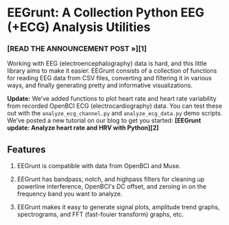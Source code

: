 # EEGrunt: A Collection Python EEG (+ECG) Analysis Utilities

### [READ THE ANNOUNCEMENT POST &raquo;][1]

Working with EEG (electroencephalography) data is hard, and this little library aims to make it easier. EEGrunt consists of a collection of functions for reading EEG data from CSV files, converting and filtering it in various ways, and finally generating pretty and informative visualizations.

**Update:** We’ve added functions to plot heart rate and heart rate variability from recorded OpenBCI ECG (electrocardiography) data. You can test these out with the `analyze_ecg_channel.py` and `analyze_ecg_data.py` demo scripts. We’ve posted a new tutorial on our blog to get you started: **[EEGrunt update: Analyze heart rate and HRV with Python][2]**


## Features

1. EEGrunt is compatible with data from OpenBCI and Muse.

2. EEGrunt has bandpass, notch, and highpass filters for cleaning up powerline interference, OpenBCI's DC offset, and zeroing in on the frequency band you want to analyze.

3. EEGrunt makes it easy to generate signal plots, amplitude trend graphs, spectrograms, and FFT (fast-fouier transform) graphs, etc.

 
